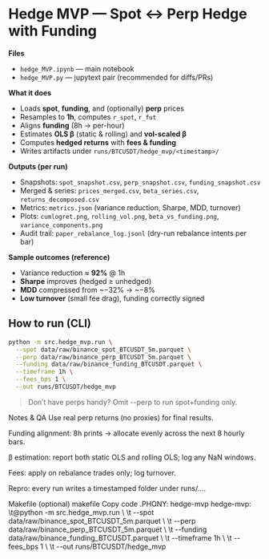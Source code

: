 # Hedge MVP — Spot ↔ Perp Hedge with Funding

**Files**
- `hedge_MVP.ipynb` — main notebook
- `hedge_MVP.py` — jupytext pair (recommended for diffs/PRs)

**What it does**
- Loads **spot**, **funding**, and (optionally) **perp** prices  
- Resamples to **1h**, computes `r_spot`, `r_fut`  
- Aligns **funding** (8h → per-hour)  
- Estimates **OLS β** (static & rolling) and **vol-scaled β**  
- Computes **hedged returns** with **fees & funding**  
- Writes artifacts under `runs/BTCUSDT/hedge_mvp/<timestamp>/`

**Outputs (per run)**
- Snapshots: `spot_snapshot.csv`, `perp_snapshot.csv`, `funding_snapshot.csv`
- Merged & series: `prices_merged.csv`, `beta_series.csv`, `returns_decomposed.csv`
- Metrics: `metrics.json` (variance reduction, Sharpe, MDD, turnover)
- Plots: `cumlogret.png`, `rolling_vol.png`, `beta_vs_funding.png`, `variance_components.png`
- Audit trail: `paper_rebalance_log.jsonl` (dry-run rebalance intents per bar)

**Sample outcomes (reference)**
- Variance reduction ≈ **92%** @ 1h  
- **Sharpe** improves (hedged ≥ unhedged)  
- **MDD** compressed from ~−32% → ~−8%  
- **Low turnover** (small fee drag), funding correctly signed

## How to run (CLI)
```bash
python -m src.hedge_mvp.run \
  --spot data/raw/binance_spot_BTCUSDT_5m.parquet \
  --perp data/raw/binance_perp_BTCUSDT_5m.parquet \
  --funding data/raw/binance_funding_BTCUSDT.parquet \
  --timeframe 1h \
  --fees_bps 1 \
  --out runs/BTCUSDT/hedge_mvp
```

> Don’t have perps handy? Omit --perp to run spot+funding only.

Notes & QA
Use real perp returns (no proxies) for final results.

Funding alignment: 8h prints → allocate evenly across the next 8 hourly bars.

β estimation: report both static OLS and rolling OLS; log any NaN windows.

Fees: apply on rebalance trades only; log turnover.

Repro: every run writes a timestamped folder under runs/….

Makefile (optional)
makefile
Copy code
.PHONY: hedge-mvp
hedge-mvp:
\t@python -m src.hedge_mvp.run \\
\t  --spot data/raw/binance_spot_BTCUSDT_5m.parquet \\
\t  --perp data/raw/binance_perp_BTCUSDT_5m.parquet \\
\t  --funding data/raw/binance_funding_BTCUSDT.parquet \\
\t  --timeframe 1h \\
\t  --fees_bps 1 \\
\t  --out runs/BTCUSDT/hedge_mvp
